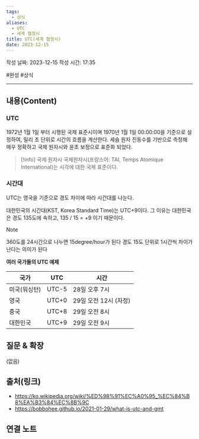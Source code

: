 ```yaml
---
tags:
  - 상식
aliases:
  - UTC
  - 세계 협정시
title: UTC(세계 협정시)
date: 2023-12-15
---
```

작성 날짜: 2023-12-15
작성 시간: 17:35

#완성 #상식

----
## 내용(Content)
### UTC
1972년 1월 1일 부터 시행된 국제 표준시이며  1970년 1월 1일 00:00:00을 기준으로 설정하여, 밀리 초 단위로 시간의 흐름을 계산한다. 세슘 원자 진동수를 기반으로 측정해 매우 정확하고 국제 원자시와 윤초 보정으로 표준화 되었다.

>[!info] 국제 원자시
>국제원자시(프랑스어: TAI, Temps Atomique International)는 시각에 대한 국제 표준이다.


### 시간대
UTC는 영국을 기준으로 경도 차이에 따라 시간대를 나눈다.

대한민국의 시간대(KST, Korea Standard Time)는 UTC+9이다. 그 이유는 대한민국은 경도 135도에 속하고, 135 / 15 = +9 이기 때문이다.


>[!note]
>360도를 24시간으로 나누면 15degree/hour가 된다 경도 15도 단위로 1시간씩 차이가 난다는 의미가 된다


**여러 국가들의 UTC 예제**

| 국가         | UTC   | 시간                      |
| ------------ | ----- | --------------------- |
| 미국(워싱턴) | UTC-5 | 28일 오후 7시         |
| 영국         | UTC+0 | 29일 오전 12시 (자정) |
| 중국         | UTC+8 | 29일 오전 8시         |
| 대한민국     | UTC+9 | 29일 오전 9시         |


## 질문 & 확장

(없음)

## 출처(링크)
- https://ko.wikipedia.org/wiki/%ED%98%91%EC%A0%95_%EC%84%B8%EA%B3%84%EC%8B%9C
- https://bobbohee.github.io/2021-01-29/what-is-utc-and-gmt

## 연결 노트










